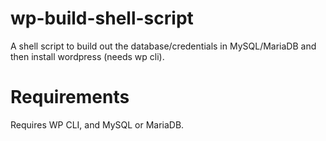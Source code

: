 # wp-build-shell-script
A shell script to build out the database/credentials in MySQL/MariaDB and then install wordpress (needs wp cli).

# Requirements
Requires WP CLI, and MySQL or MariaDB.
